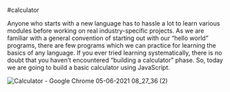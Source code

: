 #calculator

Anyone who starts with a new language has to hassle a lot to learn various modules before working on real industry-specific projects. As we are familiar with a general convention of starting out with our “hello world” programs, there are few programs which we can practice for learning the basics of any language. If you ever tried learning systematically, there is no doubt that you haven’t encountered “building a calculator” phase. So, today we are going to build a basic calculator using JavaScript.

![Calculator - Google Chrome 05-06-2021 08_27_36 (2)](https://user-images.githubusercontent.com/69083226/120878145-20460680-c5d8-11eb-9220-c7d30c32ca7b.png)
